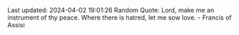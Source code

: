 Last updated: 2024-04-02 19:01:26
Random Quote: Lord, make me an instrument of thy peace. Where there is hatred, let me sow love. - Francis of Assisi